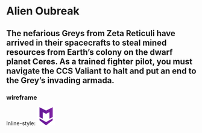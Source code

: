 # Alien Oubreak

## The nefarious Greys from Zeta Reticuli have arrived in their spacecrafts to steal mined resources from Earth’s colony on the dwarf planet Ceres.  As a trained fighter pilot, you must navigate the CCS Valiant to halt and put an end to the Grey’s invading armada.

### wireframe

Inline-style: 
![alt text](https://github.com/adam-p/markdown-here/raw/master/src/common/images/icon48.png "Logo Title Text 1")